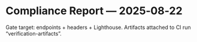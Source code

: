 # Compliance Report — 2025‑08‑22
Gate target: endpoints + headers + Lighthouse. Artifacts attached to CI run “verification-artifacts”.
